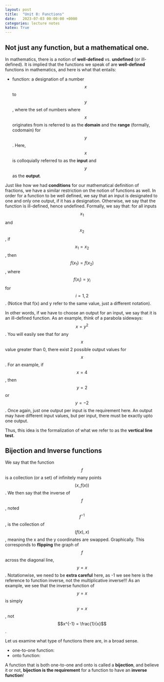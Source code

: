 ```yaml
---
layout: post
title:  "Unit 8: Functions"
date:   2023-07-03 00:00:00 +0000
categories: lecture notes
katex: True
---
```


## Not just any function, but a mathematical one.

In mathematics, there is a notion of __well-defined__ vs. __undefined__ (or ill-defined). It is implied that the functions we speak of are __well-defined__ functions in mathematics, and here is what that entails:

* function: a designation of a number $$x$$ to $$y$$, where the set of numbers where $$x$$ originates from is referred to as the __domain__ and the __range__ (formally, codomain) for $$y$$. Here, $$x$$ is colloquially referred to as the **input** and $$y$$ as the **output**. 

Just like how we had __conditions__ for our mathematical definition of fractions, we have a similar restriction on the notion of functions as well. In order for a function to be well defined, we say that an input is designated to one and only one output, if it has a designation. Otherwise, we say that the function is ill-defined, hence undefined. Formally, we say that: for all inputs $$x_1$$ and $$x_2$$, if $$x_1 = x_2$$, then $$f(x_1) = f(x_2)$$, where $$f(x_i) = y_i$$ for $$i = 1, 2$$. (Notice that f(x) and y refer to the same value, just a different notation). 

In other words, if we have to choose an output for an input, we say that it is an ill-defined function. As an example, think of a parabola sideways: $$x = y^2$$. You will easily see that for any $$x$$ value greater than 0, there exist 2 possible output values for $$x$$. For an example, if $$x = 4$$, then $$y = 2$$ or $$y = -2$$. Once again, just one output per input is the requirement here. An output may have different input values, but per input, there must be exactly upto one output. 

Thus, this idea is the formalization of what we refer to as the __vertical line test__. 

## Bijection and Inverse functions

We say that the function $$f$$ is a collection (or a set) of infinitely many points $$(x, f(x))$$. We then say that the inverse of $$f$$, noted $$f^{-1}$$, is the collection of $$(f(x), x)$$, meaning the x and the y coordinates are swapped. Graphically. This corresponds to __flipping__ the graph of $$f$$ across the diagonal line, $$y = x$$. Notationwise, we need to be **extra careful** here, as -1 we see here is the reference to function inverse, not the multiplicative inverse!!! As an example, we see that the inverse function of $$y = x$$ is simply $$y = x$$, not $$x^{-1} = \frac{1}{x}$$.

Let us examine what type of functions there are, in a broad sense. 

* one-to-one function:
* onto function:

A function that is both one-to-one and onto is called a __bijection__, and believe it or not, **bijection is the requirement** for a function to have an __inverse function__!